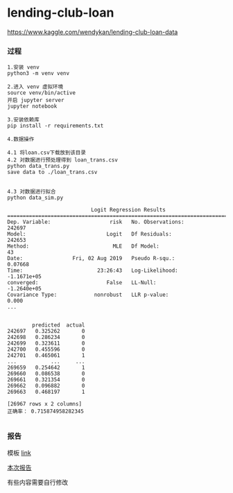 # lending-club-loan
https://www.kaggle.com/wendykan/lending-club-loan-data


### 过程
```
1.安装 venv
python3 -m venv venv

2.进入 venv 虚拟环境
source venv/bin/active
开启 jupyter server
jupyter notebook

3.安装依赖库
pip install -r requirements.txt

4.数据操作

4.1 将loan.csv下载放到该目录
4.2 对数据进行预处理得到 loan_trans.csv
python data_trans.py
save data to ./loan_trans.csv


4.3 对数据进行拟合
python data_sim.py 

                           Logit Regression Results                           
==============================================================================
Dep. Variable:                   risk   No. Observations:               242697
Model:                          Logit   Df Residuals:                   242653
Method:                           MLE   Df Model:                           43
Date:                Fri, 02 Aug 2019   Pseudo R-squ.:                 0.07668
Time:                        23:26:43   Log-Likelihood:            -1.1671e+05
converged:                      False   LL-Null:                   -1.2640e+05
Covariance Type:            nonrobust   LLR p-value:                     0.000
...


        predicted  actual
242697   0.325262       0
242698   0.286234       0
242699   0.323611       0
242700   0.455596       0
242701   0.465061       1
...           ...     ...
269659   0.254642       1
269660   0.086538       0
269661   0.321354       0
269662   0.096882       0
269663   0.468197       1

[26967 rows x 2 columns]
正确率： 0.715874958282345


```

### 报告
模板 [link](https://github.com/udacity/AIPNDCapstone-cn/blob/master/AIPND%20Capstone%20Template.ipynb)

[本次报告](./lending-club-loan.ipynb)

有些内容需要自行修改